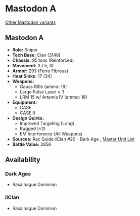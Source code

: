 # Mastodon A 

[Other Mastodon variants](../mastodon.md) 

## Mastodon A 

- **Role:** Sniper 
- **Tech Base:** Clan (3148) 
- **Chassis:** 95 tons (Reinforced) 
- **Movement:** 3 / 5, XL 
- **Armor:** 293 (Ferro Fibrous) 
- **Heat Sinks:** 17 (34) 
- **Weapons:** 
  - Gauss Rifle (ammo: 16) 
  - Large Pulse Laser × 3 
  - LRM 15 w/ Artemis IV (ammo: 16) 
- **Equipment:** 
  - CASE 
  - CASE II 
- **Design Quirks:** 
  - Improved Targeting (Long) 
  - Rugged (×2) 
  - EM Interference (All Weapons) 
- **Sources:** Rec Guide:ilClan #20 - Dark Age , [Master Unit List](http://masterunitlist.info/Unit/Details/8343) 
- **Battle Value:** 2856 

## Availability 

### Dark Ages 

- Rasalhague Dominion 

### ilClan 

- Rasalhague Dominion 

